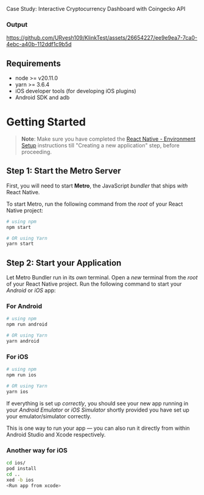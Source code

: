 Case Study: Interactive Cryptocurrency Dashboard with Coingecko API

### Output

https://github.com/URvesh109/KlinkTest/assets/26654227/ee9e9ea7-7ca0-4ebc-a40b-112ddf1c9b5d



## Requirements

- node >= v20.11.0
- yarn >= 3.6.4
- iOS developer tools (for developing iOS plugins)
- Android SDK and adb

# Getting Started

> **Note**: Make sure you have completed the [React Native - Environment Setup](https://reactnative.dev/docs/environment-setup) instructions till "Creating a new application" step, before proceeding.

## Step 1: Start the Metro Server

First, you will need to start **Metro**, the JavaScript _bundler_ that ships _with_ React Native.

To start Metro, run the following command from the _root_ of your React Native project:

```bash
# using npm
npm start

# OR using Yarn
yarn start
```

## Step 2: Start your Application

Let Metro Bundler run in its _own_ terminal. Open a _new_ terminal from the _root_ of your React Native project. Run the following command to start your _Android_ or _iOS_ app:

### For Android

```bash
# using npm
npm run android

# OR using Yarn
yarn android
```

### For iOS

```bash
# using npm
npm run ios

# OR using Yarn
yarn ios
```

If everything is set up _correctly_, you should see your new app running in your _Android Emulator_ or _iOS Simulator_ shortly provided you have set up your emulator/simulator correctly.

This is one way to run your app — you can also run it directly from within Android Studio and Xcode respectively.

### Another way for iOS

```bash
cd ios/
pod install
cd ..
xed -b ios
<Run app from xcode>
```
